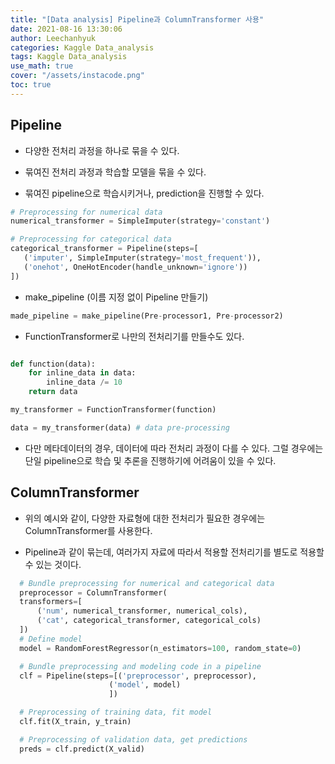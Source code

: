 ```yaml
---
title: "[Data analysis] Pipeline과 ColumnTransformer 사용"
date: 2021-08-16 13:30:06
author: Leechanhyuk
categories: Kaggle Data_analysis
tags: Kaggle Data_analysis
use_math: true
cover: "/assets/instacode.png"
toc: true
---
```


## Pipeline

 - 다양한 전처리 과정을 하나로 묶을 수 있다.

 - 묶여진 전처리 과정과 학습할 모델을 묶을 수 있다.

 - 묶여진 pipeline으로 학습시키거나, prediction을 진행할 수 있다.

 ```python
 # Preprocessing for numerical data
 numerical_transformer = SimpleImputer(strategy='constant')

 # Preprocessing for categorical data
 categorical_transformer = Pipeline(steps=[
    ('imputer', SimpleImputer(strategy='most_frequent')),
    ('onehot', OneHotEncoder(handle_unknown='ignore'))
 ])
 ```

 - make_pipeline (이름 지정 없이 Pipeline 만들기)
 
 ```python
 made_pipeline = make_pipeline(Pre-processor1, Pre-processor2)
 ```
 
 - FunctionTransformer로 나만의 전처리기를 만들수도 있다.

 ```python

 def function(data):
     for inline_data in data:
         inline_data /= 10
     return data

 my_transformer = FunctionTransformer(function)

 data = my_transformer(data) # data pre-processing
 ```

 - 다만 메타데이터의 경우, 데이터에 따라 전처리 과정이 다를 수 있다. 그럴 경우에는 단일 pipeline으로 학습 및 추론을 진행하기에 어려움이 있을 수 있다.

## ColumnTransformer

  - 위의 예시와 같이, 다양한 자료형에 대한 전처리가 필요한 경우에는 ColumnTransformer를 사용한다.

  - Pipeline과 같이 묶는데, 여러가지 자료에 따라서 적용할 전처리기를 별도로 적용할 수 있는 것이다.

  ```python
    # Bundle preprocessing for numerical and categorical data
    preprocessor = ColumnTransformer(
    transformers=[
        ('num', numerical_transformer, numerical_cols),
        ('cat', categorical_transformer, categorical_cols)
    ])
    # Define model
    model = RandomForestRegressor(n_estimators=100, random_state=0)

    # Bundle preprocessing and modeling code in a pipeline
    clf = Pipeline(steps=[('preprocessor', preprocessor),
                        ('model', model)
                        ])

    # Preprocessing of training data, fit model 
    clf.fit(X_train, y_train)

    # Preprocessing of validation data, get predictions
    preds = clf.predict(X_valid)
  ```

